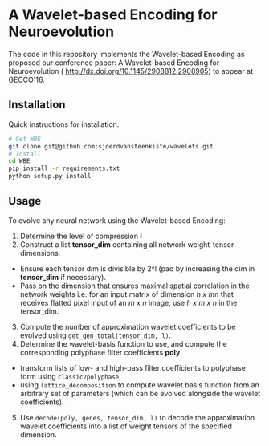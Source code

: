 # A Wavelet-based Encoding for Neuroevolution

The code in this repository implements the Wavelet-based Encoding as proposed our conference paper: A Wavelet-based Encoding for Neuroevolution (
http://dx.doi.org/10.1145/2908812.2908905) to appear at GECCO'16.


## Installation

Quick instructions for installation.

```bash
# Get WBE
git clone git@github.com:sjoerdvansteenkiste/wavelets.git
# Install
cd WBE
pip install -r requirements.txt
python setup.py install
``` 

## Usage 

To evolve any neural network using the Wavelet-based Encoding:

1. Determine the level of compression **l**
2. Construct a list **tensor_dim** containing all network weight-tensor dimensions.
  * Ensure each tensor dim is divisible by 2^l (pad by increasing the dim in **tensor_dim** if necessary).
  * Pass on the dimension that ensures maximal spatial correlation in the network weights i.e. for an input matrix of 
    dimension *h x mn* that receives flatted pixel input of an *m x n* image, use *h x m x n* in the tensor_dim.
3. Compute the number of approximation wavelet coefficients to be evolved using `get_gen_total(tensor_dim, l)`.
4. Determine the wavelet-basis function to use, and compute the corresponding polyphase filter coefficients **poly**
  * transform lists of low- and high-pass filter coefficients to polyphase form using `classic2polyphase`.
  * using `lattice_decomposition` to compute wavelet basis function from an arbitrary set of parameters (which can be 
    evolved alongside the wavelet coefficients).
5. Use `decode(poly, genes, tensor_dim, l)` to decode the approximation wavelet coefficients into a list of weight 
tensors of the specified dimension.

